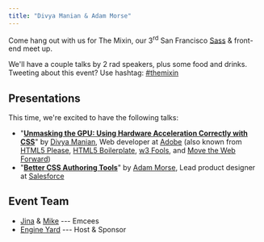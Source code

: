 ```yaml
---
title: "Divya Manian & Adam Morse"
---
```


Come hang out with us for The Mixin, our 3<sup>rd</sup> San Francisco [Sass][]
& front-end meet up.

[sass]: http://sass-lang.com

We'll have a couple talks by 2 rad speakers, plus some food and drinks.
Tweeting about this event? Use hashtag: [#themixin][hashtag]

[hashtag]: https://twitter.com/search?q=#themixin

## Presentations
This time, we're excited to have the following talks:

* "**[Unmasking the GPU: Using Hardware Acceleration Correctly with
  CSS][presentationA]**"
  by [Divya Manian](http://nimbupani.com/), Web developer at
  [Adobe](http://html.adobe.com/) (also known from [HTML5
  Please](http://html5please.com/), [HTML5
  Boilerplate](http://html5boilerplate.com/), [w3 Fools](http://w3fools.com/),
  and [Move the Web Forward](http://movethewebforward.org/))
* "**[Better CSS Authoring Tools][presentationB]**"
  by [Adam Morse](http://mrmrs.cc/), Lead product designer at
  [Salesforce](http://www.salesforce.com/)

[presentationA]: http://nimbu.in/html5devconf-oct/#/step-1
[presentationB]: https://github.com/mrmrs/talk__better-tools-engine-yard

## Event Team
* [Jina](http://jina.me/) & [Mike](http://mikefowler.me/) --- Emcees
* [Engine Yard](http://engineyard.com/) --- Host & Sponsor
